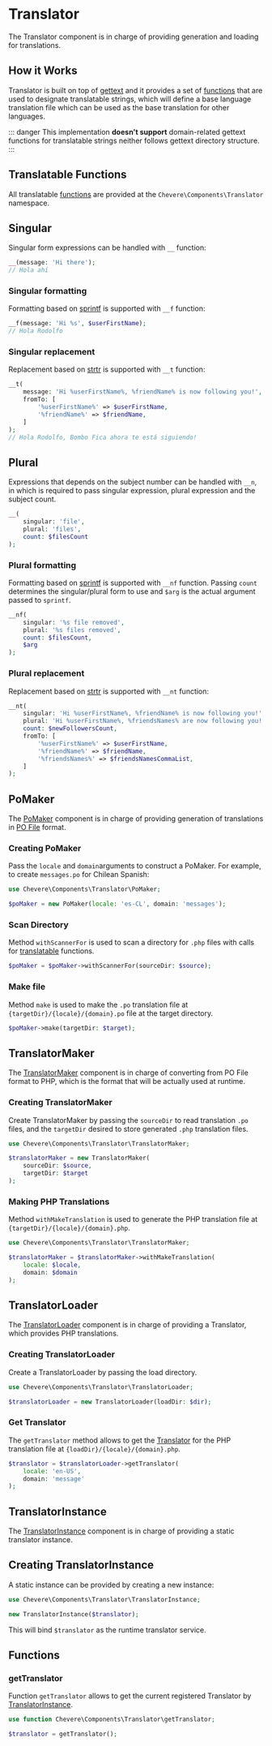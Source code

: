 # Translator

The Translator component is in charge of providing generation and loading for translations.

## How it Works

Translator is built on top of [gettext](https://www.gnu.org/software/gettext/) and it provides a set of [functions](https://github.com/chevere/chevere/blob/main/src/Chevere/Components/Translator/functions.php) that are used to designate translatable strings, which will define a base language translation file which can be used as the base translation for other languages.

::: danger
This implementation **doesn't support** domain-related gettext functions for translatable strings neither follows gettext directory structure.
:::

## Translatable Functions

All translatable [functions](https://github.com/chevere/chevere/blob/main/src/Chevere/Components/Translator/functions.php) are provided at the `Chevere\Components\Translator` namespace.

## Singular

Singular form expressions can be handled with `__` function:

```php
__(message: 'Hi there');
// Hola ahí
```

### Singular formatting

Formatting based on [sprintf](https://php.net/sprintf) is supported with `__f` function:

```php
__f(message: 'Hi %s', $userFirstName);
// Hola Rodolfo
```

### Singular replacement

Replacement based on [strtr](https://php.net/strtr) is supported with `__t` function:

```php
__t(
    message: 'Hi %userFirstName%, %friendName% is now following you!',
    fromTo: [
        '%userFirstName%' => $userFirstName,
        '%friendName%' => $friendName,
    ]
);
// Hola Rodolfo, Bombo Fica ahora te está siguiendo!
```

## Plural

Expressions that depends on the subject number can be handled with `__n`, in which is required to pass singular expression, plural expression and the subject count.

```php
__(
    singular: 'file',
    plural: 'files',
    count: $filesCount
);
```

### Plural formatting

Formatting based on [sprintf](https://php.net/sprintf) is supported with `__nf` function. Passing `count` determines the singular/plural form to use and `$arg` is the actual argument passed to `sprintf`.

```php
__nf(
    singular: '%s file removed',
    plural: '%s files removed',
    count: $filesCount,
    $arg
);
```

### Plural replacement

Replacement based on [strtr](https://php.net/strtr) is supported with `__nt` function:

```php
__nt(
    singular: 'Hi %userFirstName%, %friendName% is now following you!',
    plural: 'Hi %userFirstName%, %friendsNames% are now following you!',
    count: $newFollowersCount,
    fromTo: [
        '%userFirstName%' => $userFirstName,
        '%friendName%' => $friendName,
        '%friendsNames%' => $friendsNamesCommaList,
    ]
);
```

## PoMaker

The [PoMaker](../reference/Chevere/Components/Translator/PoMaker.md) component is in charge of providing generation of translations in [PO File](https://www.gnu.org/software/gettext/manual/html_node/PO-Files.html) format.

### Creating PoMaker

Pass the `locale` and `domain`arguments to construct a PoMaker. For example, to create `messages.po` for Chilean Spanish:

```php
use Chevere\Components\Translator\PoMaker;

$poMaker = new PoMaker(locale: 'es-CL', domain: 'messages');
```

### Scan Directory

Method `withScannerFor` is used to scan a directory for `.php` files with calls for [translatable](#how-it-works) functions.

```php
$poMaker = $poMaker->withScannerFor(sourceDir: $source);
```

### Make file

Method `make` is used to make the `.po` translation file at `{targetDir}/{locale}/{domain}.po` file at the target directory.

```php
$poMaker->make(targetDir: $target);
```

## TranslatorMaker

The [TranslatorMaker](../reference/Chevere/Components/Translator/TranslatorMaker.md) component is in charge of converting from PO File format to PHP, which is the format that will be actually used at runtime.

### Creating TranslatorMaker

Create TranslatorMaker by passing the `sourceDir` to read translation `.po` files, and the `targetDir` desired to store generated `.php` translation files.

```php
use Chevere\Components\Translator\TranslatorMaker;

$translatorMaker = new TranslatorMaker(
    sourceDir: $source,
    targetDir: $target
);
```

### Making PHP Translations

Method `withMakeTranslation` is used to generate the PHP translation file at `{targetDir}/{locale}/{domain}.php`.

```php
use Chevere\Components\Translator\TranslatorMaker;

$translatorMaker = $translatorMaker->withMakeTranslation(
    locale: $locale,
    domain: $domain
);
```

## TranslatorLoader

The [TranslatorLoader](../reference/Chevere/Components/Translator/TranslatorLoader.md) component is in charge of providing a Translator, which provides PHP translations.

### Creating TranslatorLoader

Create a TranslatorLoader by passing the load directory.

```php
use Chevere\Components\Translator\TranslatorLoader;

$translatorLoader = new TranslatorLoader(loadDir: $dir);
```

### Get Translator

The `getTranslator` method allows to get the [Translator](https://github.com/php-gettext/Translator) for the PHP translation file at `{loadDir}/{locale}/{domain}.php`.

```php
$translator = $translatorLoader->getTranslator(
    locale: 'en-US',
    domain: 'message'
);
```

## TranslatorInstance

The [TranslatorInstance](../reference/Chevere/Components/Translator/TranslatorInstance.md) component is in charge of providing a static translator instance.

## Creating TranslatorInstance

A static instance can be provided by creating a new instance:

```php
use Chevere\Components\Translator\TranslatorInstance;

new TranslatorInstance($translator);
```

This will bind `$translator` as the runtime translator service.

## Functions

### getTranslator

Function `getTranslator` allows to get the current registered Translator by [TranslatorInstance](#translatorinstance).

```php
use function Chevere\Components\Translator\getTranslator;

$translator = getTranslator();
```
